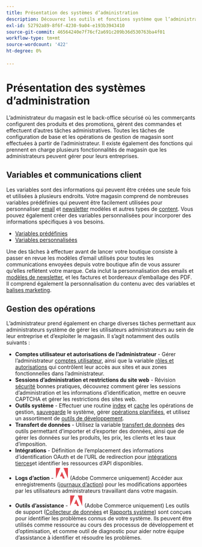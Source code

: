 ```yaml
---
title: Présentation des systèmes d’administration
description: Découvrez les outils et fonctions système que l’administrateur du magasin peut utiliser pour gérer efficacement les sites, les données, les intégrations et les utilisateurs administrateurs.
exl-id: 52792a89-8f6f-4230-9a04-e193b3943410
source-git-commit: 46564240e7f76cf2a691c209b36d530763ba4f01
workflow-type: tm+mt
source-wordcount: '422'
ht-degree: 0%

---
```


# Présentation des systèmes d’administration

L’administrateur du magasin est le back-office sécurisé où les commerçants configurent des produits et des promotions, gèrent des commandes et effectuent d’autres tâches administratives. Toutes les tâches de configuration de base et les opérations de gestion de magasin sont effectuées à partir de l’administrateur. Il existe également des fonctions qui prennent en charge plusieurs fonctionnalités de magasin que les administrateurs peuvent gérer pour leurs entreprises.

## Variables et communications client

Les variables sont des informations qui peuvent être créées une seule fois et utilisées à plusieurs endroits. Votre magasin comprend de nombreuses variables prédéfinies qui peuvent être facilement utilisées pour personnaliser [email](email-templates.md) et [newsletter](../merchandising-promotions/newsletter-template.md) modèles et autres types de [content](../content-design/introduction.md#content). Vous pouvez également créer des variables personnalisées pour incorporer des informations spécifiques à vos besoins.

- [Variables prédéfinies](variables-predefined.md)
- [Variables personnalisées](variables-custom.md)

Une des tâches à effectuer avant de lancer votre boutique consiste à passer en revue les modèles d’email utilisés pour toutes les communications envoyées depuis votre boutique afin de vous assurer qu’elles reflètent votre marque. Cela inclut la personnalisation des emails et [modèles de newsletter](../merchandising-promotions/newsletter-template.md), et les factures et bordereaux d’emballage des PDF. Il comprend également la personnalisation du contenu avec des variables et [balises marketing](markup-tags.md).

## Gestion des opérations

L’administrateur prend également en charge diverses tâches permettant aux administrateurs système de gérer les utilisateurs administrateurs au sein de leur entreprise et d’exploiter le magasin. Il s’agit notamment des outils suivants :

- **Comptes utilisateur et autorisations de l’administrateur** - Gérer l’administrateur [comptes utilisateur](permissions-users-all.md), ainsi que la variable [rôles et autorisations](permissions-user-roles.md) qui contrôlent leur accès aux sites et aux zones fonctionnelles dans l’administrateur.
- **Sessions d’administration et restrictions du site web** - Révision [sécurité](security.md) bonnes pratiques, découvrez comment gérer les sessions d’administration et les informations d’identification, mettre en oeuvre CAPTCHA et gérer les restrictions des sites web.
- **Outils système** - Effectuer une routine [index](index-management.md) et [cache](cache-management.md) les opérations de gestion, [sauvegarde](backups.md) le système, gérer [opérations planifiées](data-scheduled-import-export.md), et utilisez un assortiment de [outils de développement](developer-tools.md).
- **Transfert de données** - Utilisez la variable [transfert de données](data-transfer.md) des outils permettant d’importer et d’exporter des données, ainsi que de gérer les données sur les produits, les prix, les clients et les taux d’imposition.
- **Intégrations** - Définition de l’emplacement des informations d’identification OAuth et de l’URL de redirection pour [intégrations tierces](integrations.md)et identifier les ressources d’API disponibles.
- **Logs d’action** - ![Adobe Commerce](../assets/adobe-logo.svg) (Adobe Commerce uniquement) Accéder aux enregistrements ([journaux d’action](action-log.md)) pour les modifications apportées par les utilisateurs administrateurs travaillant dans votre magasin.
- **Outils d’assistance** - ![Adobe Commerce](../assets/adobe-logo.svg) (Adobe Commerce uniquement) Les outils de support ([Collecteur de données](support.md#data-collector) et [Rapports système](support.md#access-system-reports)) sont conçues pour identifier les problèmes connus de votre système. Ils peuvent être utilisés comme ressource au cours des processus de développement et d’optimisation, et comme outil de diagnostic pour aider notre équipe d’assistance à identifier et résoudre les problèmes.
